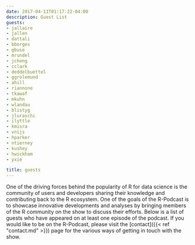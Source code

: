```yaml
---
date: 2017-04-11T01:17:22-04:00
description: Guest List
guests:
- jallaire
- jallen
- dattali
- bborges
- gbuie
- mrundel
- jcheng
- cclark
- deddelbuettel
- ggrolemund
- ahill
- riannone
- tkawaf
- mkuhn
- wlandau
- blistyg
- jluraschi
- ilyttle
- kmisra
- vnijs
- hparker
- ntierney
- kushey
- hwickham
- yxie

title: guests
---
```


One of the driving forces behind the popularity of R for data science is the community of users and developers sharing their knowledge and contributing back to the R ecosystem.  One of the goals of the R-Podcast is to showcase innovative developments and analyses by bringing members of the R community on the show to discuss their efforts.  Below is a list of guests who have appeared on at least one episode of the podcast.  If you would like to be on the R-Podcast, please visit the [contact]({{< ref "contact.md" >}}) page for the various ways of getting in touch with the show.
